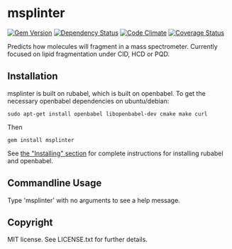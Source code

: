 # msplinter

[![Gem Version][GV img]][Gem Version]
[![Dependency Status][DS img]][Dependency Status]
[![Code Climate][CC img]][Code Climate]
[![Coverage Status][CS img]][Coverage Status]

Predicts how molecules will fragment in a mass spectrometer.  Currently
focused on lipid fragmentation under CID, HCD or PQD.

## Installation

msplinter is built on rubabel, which is built on openbabel.  To get the
necessary openbabel dependencies on ubuntu/debian:

    sudo apt-get install openbabel libopenbabel-dev cmake make curl

Then

    gem install msplinter

See [the "Installing" section](https://github.com/princelab/rubabel) for
complete instructions for installing rubabel and openbabel.

## Commandline Usage

Type 'msplinter' with no arguments to see a help message.

## Copyright

MIT license.  See LICENSE.txt for further details.

[Gem Version]: https://rubygems.org/gems/msplinter
[Dependency Status]: https://gemnasium.com/princelab/msplinter
[Code Climate]: https://codeclimate.com/github/princelab/msplinter
[Coverage Status]: https://coveralls.io/r/princelab/msplinter

[GV img]: https://badge.fury.io/rb/msplinter.png
[DS img]: https://gemnasium.com/princelab/msplinter.png
[CC img]: https://codeclimate.com/github/princelab/msplinter.png
[CS img]: https://coveralls.io/repos/princelab/msplinter/badge.png?branch=master

